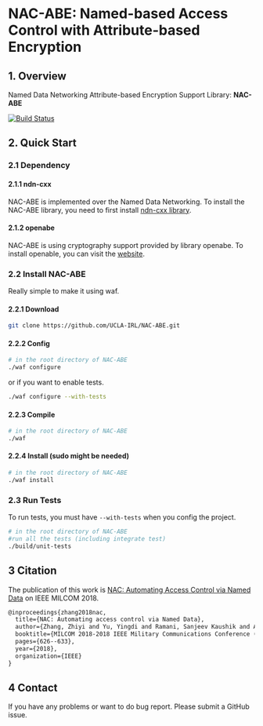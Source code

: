 # NAC-ABE: Named-based Access Control with Attribute-based Encryption

## 1. Overview

Named Data Networking Attribute-based Encryption Support Library: **NAC-ABE**

[![Build Status](https://travis-ci.org/Zhiyi-Zhang/NAC-ABE.svg?branch=master)](https://travis-ci.org/Zhiyi-Zhang/NAC-ABE)

## 2. Quick Start

### 2.1 Dependency

#### 2.1.1 ndn-cxx

NAC-ABE is implemented over the Named Data Networking.
To install the NAC-ABE library, you need to first install [ndn-cxx library](https://github.com/named-data/ndn-cxx).

#### 2.1.2 openabe

NAC-ABE is using cryptography support provided by library openabe. 
To install openable, you can visit the [website](https://github.com/zeutro/openabe).

### 2.2 Install NAC-ABE

Really simple to make it using waf.

#### 2.2.1 Download

```bash
git clone https://github.com/UCLA-IRL/NAC-ABE.git
```

#### 2.2.2 Config

```bash
# in the root directory of NAC-ABE
./waf configure
```

or if you want to enable tests.

```bash
./waf configure --with-tests
```

#### 2.2.3 Compile

```bash
# in the root directory of NAC-ABE
./waf
```

#### 2.2.4 Install (sudo might be needed)

```bash
# in the root directory of NAC-ABE
./waf install
```

### 2.3 Run Tests

To run tests, you must have `--with-tests` when you config the project.

```bash
# in the root directory of NAC-ABE
#run all the tests (including integrate test)
./build/unit-tests
```

## 3 Citation

The publication of this work is [NAC: Automating Access Control via Named Data](https://arxiv.org/abs/1902.09714) on IEEE MILCOM 2018.

```latex
@inproceedings{zhang2018nac,
  title={NAC: Automating access control via Named Data},
  author={Zhang, Zhiyi and Yu, Yingdi and Ramani, Sanjeev Kaushik and Afanasyev, Alex and Zhang, Lixia},
  booktitle={MILCOM 2018-2018 IEEE Military Communications Conference (MILCOM)},
  pages={626--633},
  year={2018},
  organization={IEEE}
}
```

## 4 Contact

If you have any problems or want to do bug report. Please submit a GitHub issue.
